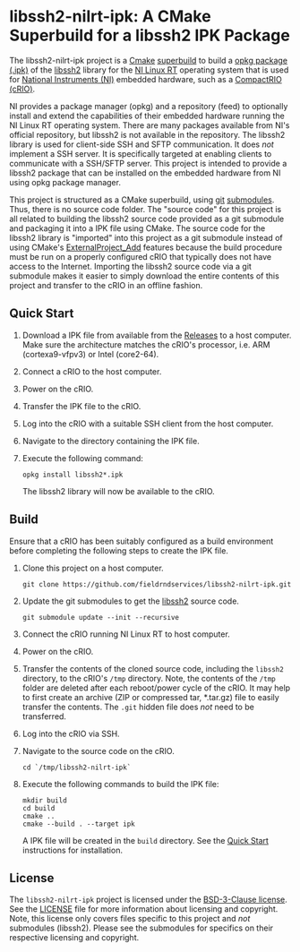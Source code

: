 # libssh2-nilrt-ipk: A CMake Superbuild for a libssh2 IPK Package

The libssh2-nilrt-ipk project is a [Cmake](https://cmake.org/) [superbuild](https://blog.kitware.com/cmake-superbuilds-git-submodules/) to build a [opkg package (.ipk)](https://openwrt.org/docs/guide-user/additional-software/opkg) of the [libssh2](https://www.libssh2.org) library for the [NI Linux RT](http://www.ni.com/en-us/innovations/white-papers/13/introduction-to-ni-linux-real-time.html) operating system that is used for [National Instruments (NI)](https://www.ni.com) embedded hardware, such as a [CompactRIO (cRIO)](http://www.ni.com/en-us/shop/compactrio.html).

NI provides a package manager (opkg) and a repository (feed) to optionally install and extend the capabilities of their embedded hardware running the NI Linux RT operating system. There are many packages available from NI's official repository, but libssh2 is not available in the repository. The libssh2 library is used for client-side SSH and SFTP communication. It does _not_ implement a SSH server. It is specifically targeted at enabling clients to communicate with a SSH/SFTP server. This project is intended to provide a libssh2 package that can be installed on the embedded hardware from NI using opkg package manager.

This project is structured as a CMake superbuild, using [git](https://git-scm.com/) [submodules](https://git-scm.com/book/en/v2/Git-Tools-Submodules). Thus, there is no source code folder. The "source code" for this project is all related to building the libssh2 source code provided as a git submodule and packaging it into a IPK file using CMake. The source code for the libssh2 library is "imported" into this project as a git submodule instead of using CMake's [ExternalProject_Add](https://cmake.org/cmake/help/latest/module/ExternalProject.html) features because the build procedure must be run on a properly configured cRIO that typically does not have access to the Internet. Importing the libssh2 source code via a git submodule makes it easier to simply download the entire contents of this project and transfer to the cRIO in an offline fashion.

## Quick Start

1. Download a IPK file from available from the [Releases](https://github.com/fieldrndservices/libssh2-nilrt-ipk/releases) to a host computer. Make sure the architecture matches the cRIO's processor, i.e. ARM (cortexa9-vfpv3) or Intel (core2-64).
2. Connect a cRIO to the host computer.
3. Power on the cRIO.
4. Transfer the IPK file to the cRIO.
5. Log into the cRIO with a suitable SSH client from the host computer.
6. Navigate to the directory containing the IPK file.
7. Execute the following command:

   ```
   opkg install libssh2*.ipk
   ```

   The libssh2 library will now be available to the cRIO.
   
## Build

Ensure that a cRIO has been suitably configured as a build environment before completing the following steps to create the IPK file.

1. Clone this project on a host computer.

   ```
   git clone https://github.com/fieldrndservices/libssh2-nilrt-ipk.git
   ```
   
2. Update the git submodules to get the [libssh2](https://github.com/libssh2/libssh2) source code.

   ```
   git submodule update --init --recursive
   ```
   
3. Connect the cRIO running NI Linux RT to host computer.
4. Power on the cRIO.
5. Transfer the contents of the cloned source code, including the `libssh2` directory, to the cRIO's `/tmp` directory. Note, the contents of the `/tmp` folder are deleted after each reboot/power cycle of the cRIO. It may help to first create an archive (ZIP or compressed tar, *.tar.gz) file to easily transfer the contents. The `.git` hidden file does _not_ need to be transferred.
6. Log into the cRIO via SSH.
7. Navigate to the source code on the cRIO.

   ```
   cd `/tmp/libssh2-nilrt-ipk`
   ```

8. Execute the following commands to build the IPK file:

   ```
   mkdir build
   cd build
   cmake ..
   cmake --build . --target ipk
   ```

   A IPK file will be created in the `build` directory. See the [Quick Start](#quick-start) instructions for installation.

## License

The `libssh2-nilrt-ipk` project is licensed under the [BSD-3-Clause license](https://opensource.org/licenses/BSD-3-Clause). See the [LICENSE](https://github.com/fieldrndservices/libssh2-nilrt-ipk/blob/master/LICENSE) file for more information about licensing and copyright. Note, this license only covers files specific to this project and _not_ submodules (libssh2). Please see the submodules for specifics on their respective licensing and copyright.
